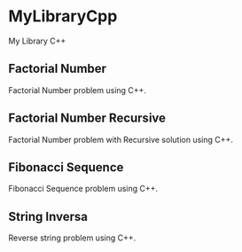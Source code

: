 # MyLibraryCpp
My Library C++

## Factorial Number
 Factorial Number problem using C++.

## Factorial Number Recursive
Factorial Number problem with Recursive solution using C++.

## Fibonacci Sequence
 Fibonacci Sequence problem using C++.

## String Inversa
 Reverse string problem using C++.
